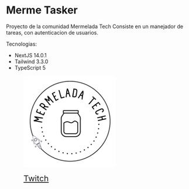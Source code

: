 # Merme Tasker

Proyecto de la comunidad Mermelada Tech
Consiste en un manejador de tareas, con autenticacion de usuarios.

Tecnologias:

<ul>
<li>NextJS 14.0.1</li>
<li>Tailwind 3.3.0</li>
<li>TypeScript 5</li>
<ul>





<div style="display: block">
<img src="./public/Mermelada.png" style="width: 250px"/>
<div>

<a href="https://www.twitch.tv/mermeladatech" style="font-size: 22px">Twitch<a>


